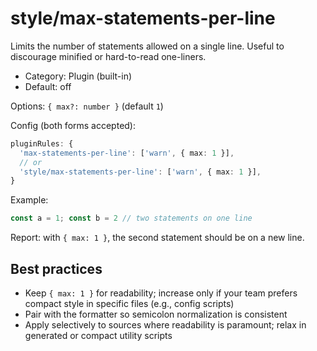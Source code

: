 # style/max-statements-per-line

Limits the number of statements allowed on a single line. Useful to discourage minified or hard-to-read one-liners.

- Category: Plugin (built-in)
- Default: off

Options: `{ max?: number }` (default `1`)

Config (both forms accepted):

```ts
pluginRules: {
  'max-statements-per-line': ['warn', { max: 1 }],
  // or
  'style/max-statements-per-line': ['warn', { max: 1 }],
}
```

Example:

```ts
const a = 1; const b = 2 // two statements on one line
```

Report: with `{ max: 1 }`, the second statement should be on a new line.

## Best practices

- Keep `{ max: 1 }` for readability; increase only if your team prefers compact style in specific files (e.g., config scripts)
- Pair with the formatter so semicolon normalization is consistent
- Apply selectively to sources where readability is paramount; relax in generated or compact utility scripts
